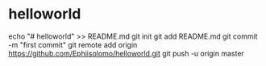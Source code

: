 # helloworld
echo "# helloworld" >> README.md
git init
git add README.md
git commit -m "first commit"
git remote add origin https://github.com/Ephiisolomo/helloworld.git
git push -u origin master
